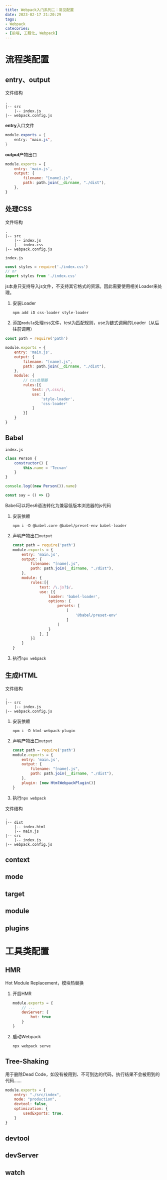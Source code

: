 ```yaml
---
title: Webpack入门系列二：常见配置
date: 2023-02-17 21:20:29
tags:
- Webpack
catecories:
- [前端, 工程化, Webpack]
---
```


# 流程类配置

## entry、output

文件结构

```
.
|-- src
	|-- index.js
|-- webpack.config.js
```

**entry**入口文件

```java
module.exports = {
    entry: 'main.js',
}
```

**output**产物出口

```javascript
module.exports = {
    entry: 'main.js',
    output: {
        filename: "[name].js",
        path: path.join(__dirname, "./dist"),
    },
}
```

## 处理CSS

文件结构

```
.
|-- src
	|-- index.js
	|-- index.css
|-- webpack.config.js
```

`index.js`

```javascript
const styles = require('./index.css')
// or
import styles from './index.css'
```

js本身只支持导入js文件，不支持其它格式的资源。因此需要使用相关Loader来处理。

1. 安装Loader

   ```
   npm add iD css-loader style-loader
   ```

2. 添加`module`处理css文件，test为匹配规则，use为链式调用的Loader（从后往前调用）

```javascript
const path = require('path')

module.exports = {
    entry: 'main.js',
    output: {
        filename: "[name].js",
        path: path.join(__dirname, "./dist"),
    },
    module: {
        // css处理器
        rules:[{
            test: /\.css/i,
            use: [
                'style-loader',
                'css-loader'
            ]
        }]
    }
}
```

## Babel

`index.js`

```javascript
class Person {
    constructor() {
        this.name = 'Tecvan'
    }
}

console.log((new Person()).name)

const say = () => {}
```

Babel可以将es6语法转化为兼容低版本浏览器的js代码

1. 安装依赖

   ```
   npm i -D @babel.core @babel/preset-env babel-loader
   ```

2. 声明产物出口`output`

   ```javascript
   const path = require('path')
   module.exports = {
       entry: 'main.js',
       output: {
           filename: "[name].js",
           path: path.join(__dirname, "./dist"),
       },
       module: {
           rules:[{
               test: /\.js?$/,
               use: [{
                   loader: 'babel-loader',
                   options: {
                       persets: [
                           [
                               '@babel/preset-env'
                           ]
                       ]
                   }
               }, ]
           }]
       }
   }
   ```

3. 执行`npx webpack`

## 生成HTML

文件结构

```
.
|-- src
	|-- index.js
|-- webpack.config.js
```

1. 安装依赖

   ```
   npm i -D html-webpack-plugin
   ```

2. 声明产物出口`output`

   ```javascript
   const path = require('path')
   module.exports = {
       entry: 'main.js',
       output: {
           filename: "[name].js",
           path: path.join(__dirname, "./dist"),
       },
       plugin: [new HtmlWebpackPlugin()]
   }
   ```

3. 执行`npx webpack`

文件结构

```
.
|-- dist
	|-- index.html
	|-- main.js
|-- src
	|-- index.js
|-- webpack.config.js
```

## context

## mode

## target

## module

## plugins

# 工具类配置

## HMR

Hot Module Replacement，模块热替换

1. 开启HMR

   ```javascript
   module.exports = {
       // ...
       devServer: {
           hot: true
       }
   }
   ```

2. 启动Webpack

   ```
   npx webpack serve
   ```

## Tree-Shaking

用于删除Dead Code，如没有被用到、不可到达的代码，执行结果不会被用到的代码……

```javascript
module.exports = {
    entry: "./src/index",
    mode: "production",
    devtool: false,
    optimization: {
        usedExports: true,
    }
}
```

## devtool

## devServer

## watch

